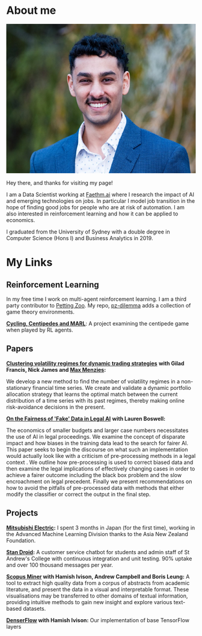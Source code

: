 # About me
![Head shot](headshot.png)

Hey there, and thanks for visiting my page!

I am a Data Scientist working at [Faethm.ai](https://faethm.ai/) where I research the impact of AI and emerging technologies on jobs. In particular I model job transition in the hope of finding good jobs for people who are at risk of automation. I am also interested in reinforcement learning and how it can be applied to economics.

I graduated from the University of Sydney with a double degree in Computer Science (Hons I) and Business Analytics in 2019. 

# My Links
## Reinforcement Learning
In my free time I work on multi-agent reinforcement learning. I am a third party contributor to [Petting Zoo](https://github.com/PettingZoo-Team/PettingZoo/blob/master/docs/third_party_envs.md). My repo, [pz-dilemma](https://github.com/arjun-prakash/pz_dilemma) adds a collection of game theory environments. 

__[Cycling, Centipedes and MARL](https://medium.com/@arjunprakash_18193/cycling-centipedes-and-multi-agent-reinforcement-learning-5cf3c5d9ebd7)__: A project examining the centipede game when played by RL agents. 

## Papers
__[Clustering volatility regimes for dynamic trading strategies](https://arxiv.org//abs/2004.09963)__
__with Gilad Francis, Nick James and [Max Menzies](https://maxmenzies.com):__ 

We develop a new method to find the number of volatility regimes in a non-stationary financial time series. We create and validate a dynamic portfolio allocation strategy that learns the optimal match between the current distribution of a time series with its past regimes, thereby making online risk-avoidance decisions in the present.

__[On the Fairness of 'Fake' Data in Legal AI](https://arxiv.org/abs/2009.04640)__
__with Lauren Boswell:__

The economics of smaller budgets and larger case numbers necessitates the use of AI in legal proceedings. We examine the concept of disparate impact and how biases in the training data lead to the search for fairer AI. This paper seeks to begin the discourse on what such an implementation would actually look like with a criticism of pre-processing methods in a legal context . We outline how pre-processing is used to correct biased data and then examine the legal implications of effectively changing cases in order to achieve a fairer outcome including the black box problem and the slow encroachment on legal precedent. Finally we present recommendations on how to avoid the pitfalls of pre-processed data with methods that either modify the classifier or correct the output in the final step. 
## Projects

__[Mitsubishi Electric](https://www.asianz.org.nz/business/intern-optimizes-life-and-algorithms-in-tokyo/):__ I spent 3 months in Japan (for the first time), working in the Advanced Machine Learning Division thanks to the Asia New Zealand Foundation. 

__[Stan Droid](https://bitbucket.org/a-prakash/publicstan/src/master/):__ A customer service chatbot for students and admin staff of St Andrew's College with continuous integration and unit testing. 90% uptake and over 100 thousand messages per year.

__[Scopus Miner](https://bitbucket.org/hamishivi/scopusminer/src/master/) with Hamish Ivison, Andrew Campbell and Boris Leung:__ A tool to extract high quality data from a corpus of abstracts from academic literature, and present the data in a visual and interpretable format. These visualisations may be transferred to other domains of textual information, providing intuitive methods to gain new insight and explore various text-based datasets. 

__[DenserFlow](https://github.com/hamishivi/DenserFlow) with Hamish Ivison:__ Our implementation of base TensorFlow layers
